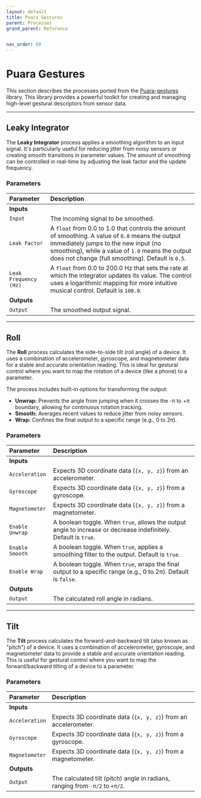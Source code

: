 ```yaml
---
layout: default
title: Puara Gestures
parent: Processes
grand_parent: Reference


nav_order: 60
---
```


# Puara Gestures

This section describes the processes ported from the [Puara-gestures](https://github.com/Puara/puara-gestures/) library. This library provides a powerful toolkit for creating and managing high-level gestural descriptors from sensor data.

---

## Leaky Integrator

The **Leaky Integrator** process applies a smoothing algorithm to an input signal. It's particularly useful for reducing jitter from noisy sensors or creating smooth transitions in parameter values. The amount of smoothing can be controlled in real-time by adjusting the leak factor and the update frequency.

### Parameters

| Parameter               | Description                                                                                                                              |
| :---------------------- | :--------------------------------------------------------------------------------------------------------------------------------------- |
| **Inputs**              |                                                                                                                                          |
| `Input`                 | The incoming signal to be smoothed.                                                                                                      |
| `Leak Factor`           | A `float` from 0.0 to 1.0 that controls the amount of smoothing. A value of `0.0` means the output immediately jumps to the new input (no smoothing), while a value of `1.0` means the output does not change (full smoothing). Default is `0.5`. |
| `Leak Frequency (Hz)`   | A `float` from 0.0 to 200.0 Hz that sets the rate at which the integrator updates its value. The control uses a logarithmic mapping for more intuitive musical control. Default is `100.0`. |
| **Outputs**             |                                                                                                                                          |
| `Output`                | The smoothed output signal.                                                                                                              |


---

## Roll

The **Roll** process calculates the side-to-side tilt (roll angle) of a device. It uses a combination of accelerometer, gyroscope, and magnetometer data for a stable and accurate orientation reading. This is ideal for gestural control where you want to map the rotation of a device (like a phone) to a parameter.

The process includes built-in options for transforming the output:
- **Unwrap:** Prevents the angle from jumping when it crosses the -π to +π boundary, allowing for continuous rotation tracking.
- **Smooth:** Averages recent values to reduce jitter from noisy sensors.
- **Wrap:** Confines the final output to a specific range (e.g., 0 to 2π).

### Parameters

| Parameter          | Description                                                                                             |
| :----------------- | :------------------------------------------------------------------------------------------------------ |
| **Inputs**         |                                                                                                         |
| `Acceleration`     | Expects 3D coordinate data (`{x, y, z}`) from an accelerometer.                                         |
| `Gyroscope`        | Expects 3D coordinate data (`{x, y, z}`) from a gyroscope.                                              |
| `Magnetometer`     | Expects 3D coordinate data (`{x, y, z}`) from a magnetometer.                                           |
| `Enable Unwrap`    | A boolean toggle. When `true`, allows the output angle to increase or decrease indefinitely. Default is `true`.  |
| `Enable Smooth`    | A boolean toggle. When `true`, applies a smoothing filter to the output. Default is `true`.                    |
| `Enable Wrap`      | A boolean toggle. When `true`, wraps the final output to a specific range (e.g., 0 to 2π). Default is `false`. |
| **Outputs**        |                                                                                                         |
| `Output`           | The calculated roll angle in radians.                                                                   |



---

## Tilt

The **Tilt** process calculates the forward-and-backward tilt (also known as "pitch") of a device. It uses a combination of accelerometer, gyroscope, and magnetometer data to provide a stable and accurate orientation reading. This is useful for gestural control where you want to map the forward/backward tilting of a device to a parameter.

### Parameters

| Parameter      | Description                                                                     |
| :------------- | :------------------------------------------------------------------------------ |
| **Inputs**     |                                                                                 |
| `Acceleration` | Expects 3D coordinate data (`{x, y, z}`) from an accelerometer.                 |
| `Gyroscope`    | Expects 3D coordinate data (`{x, y, z}`) from a gyroscope.                      |
| `Magnetometer` | Expects 3D coordinate data (`{x, y, z}`) from a magnetometer.                   |
| **Outputs**    |                                                                                 |
| `Output`       | The calculated tilt (pitch) angle in radians, ranging from `-π/2` to `+π/2`.    |